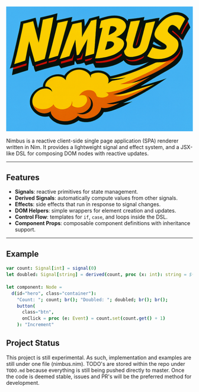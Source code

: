 ![Nimbus Logo](./src/assets/nimbus_logo.png)

Nimbus is a reactive client-side single page application (SPA) renderer written in Nim. It provides a lightweight signal and effect system, and a JSX-like DSL for composing DOM nodes with reactive updates.

---

## Features

- **Signals**: reactive primitives for state management.
- **Derived Signals**: automatically compute values from other signals.
- **Effects**: side effects that run in response to signal changes.
- **DOM Helpers**: simple wrappers for element creation and updates.
- **Control Flow**: templates for `if`, `case`, and loops inside the DSL.
- **Component Props**: composable component definitions with inheritance support.

---

## Example

```nim
var count: Signal[int] = signal(0)
let doubled: Signal[string] = derived(count, proc (x: int): string = $(x*2))

let component: Node =
  d(id="hero", class="container"):
    "Count: "; count; br(); "Doubled: "; doubled; br(); br();
    button(
      class="btn",
      onClick = proc (e: Event) = count.set(count.get() + 1)
    ): "Increment"
```

## Project Status

This project is still experimental. As such, implementation and examples are still under one
file (nimbus.nim). TODO's are stored within the repo under `TODO.md` because everything is
still being pushed directly to master. Once the code is deemed stable, issues and PR's will be
the preferred method for development.
